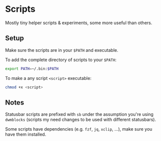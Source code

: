 # Scripts

Mostly tiny helper scripts & experiments, some more useful than others.

## Setup

Make sure the scripts are in your `$PATH` and executable.

To add the complete directory of scripts to your `$PATH`:

```bash
export PATH=~/.bin:$PATH
```

To make a any script `<script>` executable:
```bash
chmod +x <script>
```

## Notes

Statusbar scripts are prefixed with `sb` under the assumption you're using
`dwmblocks` (scripts my need changes to be used with different statusbars).

Some scripts have dependencies (e.g. `fzf`, `jq`, `xclip`, ...), make sure you
have them installed.
